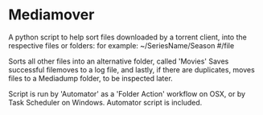 # Mediamover
A python script to help sort files downloaded by a torrent client, into the respective files or folders:
for example: ~/SeriesName/Season #/file

Sorts all other files into an alternative folder, called 'Movies'
Saves successful filemoves to a log file, and lastly, if there are duplicates, moves files to a Mediadump folder, to be inspected later.

Script is run by 'Automator' as a 'Folder Action' workflow on OSX, or by Task Scheduler on Windows. Automator script is included.
